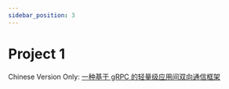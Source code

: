 ```yaml
---
sidebar_position: 3
---
```


# Project 1

Chinese Version Only: [一种基于 gRPC 的轻量级应用间双向通信框架](https://www.devstream.io/zh/community/ospp-2022/go-grpc/)

